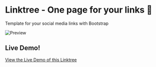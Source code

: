 # Linktree - One page for your links 🔗
Template for your social media links with Bootstrap

![Preview](https://laufmix.de/tools/linktree/img/preview.png)

## Live Demo!

[View the Live Demo of this Linktree](http://laufmix.de/linktree)
